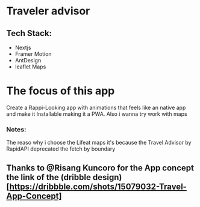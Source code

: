 # Traveler advisor

## Tech Stack:

- Nextjs
- Framer Motion
- AntDesign
- leaflet Maps

# The focus of this app

Create a Rappi-Looking app with animations that feels like an native app and make it Installable making it a PWA.
Also i wanna try work with maps

### Notes:

The reaso why i choose the Lifeat maps it's because the Travel Advisor by RapidAPI deprecated the fetch by boundary

## Thanks to @Risang Kuncoro for the App concept the link of the (dribble design)[https://dribbble.com/shots/15079032-Travel-App-Concept] 
